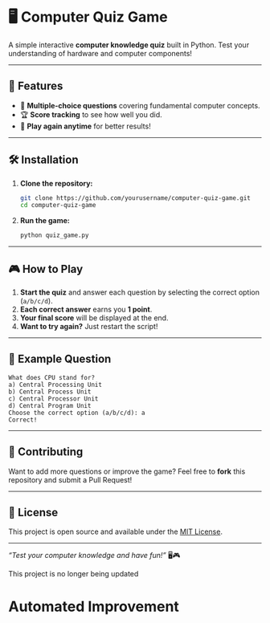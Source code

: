 
# 🖥️ Computer Quiz Game

A simple interactive **computer knowledge quiz** built in Python. Test your understanding of hardware and computer components!

---

## 🚀 Features

- 🎯 **Multiple-choice questions** covering fundamental computer concepts.  
- 🏆 **Score tracking** to see how well you did.  
- 🔄 **Play again anytime** for better results!  

---

## 🛠️ Installation

1. **Clone the repository:**  
   ```bash
   git clone https://github.com/yourusername/computer-quiz-game.git
   cd computer-quiz-game
   ```

2. **Run the game:**  
   ```bash
   python quiz_game.py
   ```

---

## 🎮 How to Play

1. **Start the quiz** and answer each question by selecting the correct option (`a/b/c/d`).  
2. **Each correct answer** earns you **1 point**.  
3. **Your final score** will be displayed at the end.  
4. **Want to try again?** Just restart the script!  

---

## 📌 Example Question

```
What does CPU stand for?
a) Central Processing Unit
b) Central Process Unit
c) Central Processor Unit
d) Central Program Unit
Choose the correct option (a/b/c/d): a
Correct!
```

---

## 🤝 Contributing

Want to add more questions or improve the game? Feel free to **fork** this repository and submit a Pull Request!

---

## 📜 License

This project is open source and available under the [MIT License](LICENSE).

---

_“Test your computer knowledge and have fun!”_ 🖥️🎮

This project is no longer being updated


# Automated Improvement